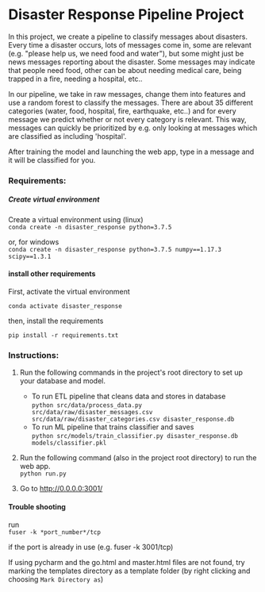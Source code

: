 # Disaster Response Pipeline Project
In this project, we create a pipeline to classify messages about disasters. Every time a disaster occurs, lots of
messages come in, some are relevant (e.g. "please help us, we need food and water"), but
some might just be news messages reporting about the disaster. Some messages may indicate that 
people need food, other can be about needing medical care, being trapped in a fire, needing a hospital, etc.. 

In our pipeline, we take in raw messages, change them into features and use a random forest
to classify the messages. There are about 35 different categories (water, food, hospital, fire, earthquake, etc..) and
for every message we predict whether or not every category is relevant. This way, messages can
quickly be prioritized by e.g. only looking at messages which are classified as including 'hospital'.  

After training the model and launching the web app, type in a message and it will be classified for you.

### Requirements:

##### Create virtual environment
Create a virtual environment using (linux)  
`conda create -n disaster_response python=3.7.5`
 
 or, for windows  
 `conda create -n disaster_response python=3.7.5 numpy==1.17.3 scipy==1.3.1`

#### install other requirements
First, activate the virtual environment  

`conda activate disaster_response`

then, install the requirements  

`pip install -r requirements.txt`


### Instructions:
1. Run the following commands in the project's root directory to set up your database and model.

    - To run ETL pipeline that cleans data and stores in database  
        `python src/data/process_data.py src/data/raw/disaster_messages.csv src/data/raw/disaster_categories.csv disaster_response.db`
    - To run ML pipeline that trains classifier and saves  
        `python src/models/train_classifier.py disaster_response.db models/classifier.pkl`

2. Run the following command (also in the project root directory) to run the web app.  
    `python run.py`

3. Go to http://0.0.0.0:3001/


#### Trouble shooting

run  
`fuser -k *port_number*/tcp` 

if the port is already in use (e.g. fuser -k 3001/tcp)

If using pycharm and the go.html and master.html files are not found, try marking
the templates directory as a template folder (by right clicking and choosing `Mark Directory as`)
